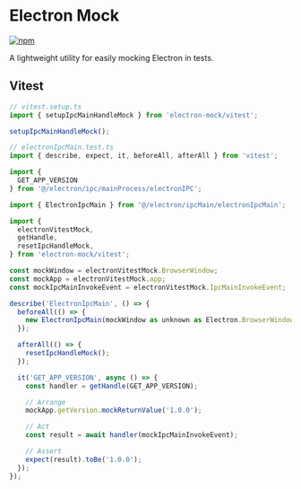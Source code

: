 # Electron Mock

[![npm](https://img.shields.io/npm/v/electron-mock.svg)](https://www.npmjs.com/package/electron-mock)

A lightweight utility for easily mocking Electron in tests.

## Vitest

```js
// vitest.setup.ts
import { setupIpcMainHandleMock } from 'electron-mock/vitest';

setupIpcMainHandleMock();
```

```js
// electronIpcMain.test.ts
import { describe, expect, it, beforeAll, afterAll } from 'vitest';

import {
  GET_APP_VERSION
} from '@/electron/ipc/mainProcess/electronIPC';

import { ElectronIpcMain } from '@/electron/ipcMain/electronIpcMain';

import {
  electronVitestMock,
  getHandle,
  resetIpcHandleMock,
} from 'electron-mock/vitest';

const mockWindow = electronVitestMock.BrowserWindow;
const mockApp = electronVitestMock.app;
const mockIpcMainInvokeEvent = electronVitestMock.IpcMainInvokeEvent;

describe('ElectronIpcMain', () => {
  beforeAll(() => {
    new ElectronIpcMain(mockWindow as unknown as Electron.BrowserWindow);
  });

  afterAll(() => {
    resetIpcHandleMock();
  });

  it('GET_APP_VERSION', async () => {
    const handler = getHandle(GET_APP_VERSION);

    // Arrange
    mockApp.getVersion.mockReturnValue('1.0.0');

    // Act
    const result = await handler(mockIpcMainInvokeEvent);

    // Assert
    expect(result).toBe('1.0.0');
  });
});
```
